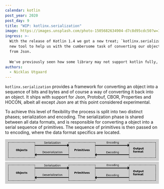 ```yaml
---
calendar: kotlin
post_year: 2020
post_day: 9
title: "WIP: kotlinx.serialization"
image: https://images.unsplash.com/photo-1505682634904-d7c8d95cdc50?w=1226&h=400&fit=crop&crop=edges
ingress: >-
  With the release of Kotlin 1.4 we got a new treat; `kotlinx.serialization`. A
  new tool to help us with the cumbersome task of converting our objects to and
  from Json. 

  We've previously seen how some library may not support kotlin fully, but this is obviously not the case with `kotlinx.serialization` as it is written in Kotlin and available on all Kotlin multiplatform targets.
authors:
  - Nicklas Utgaard
---
```

`kotlinx.serialization` provides a framework for converting an object into a sequence of bits and bytes and of course a way of converting it back into an object. It ships with support for Json, Protobuf, CBOR, Properties and HOCON, albeit all except Json are at this point considered experimental. 


To achieve this level of flexibility the process is split into two distinct phases; serialization and encoding. The serialization phase is shared between all data formats, and is responsible for converting a object into a serial sequence of primitives. The sequence of primitives is then passed on to encoding, where the data format specifics are located.

<p>
<img class="light-theme-image" src="https://github.com/nutgaard/gc-illu/raw/master/img/serialization-light.png" alt="The anatomy of the heap (eden, survivor, and tenured space)."/>
<img class="dark-theme-image" src="https://github.com/nutgaard/gc-illu/raw/master/img/serialization-dark.png" alt="The anatomy of the heap (eden, survivor, and tenured space)."/>
</p>

<pre style="display:none;">
Usikker på om dette er riktig vinkling

Serialization and deserialization is hard, and if used incorrectly you may have just inadvertently introduced a [sneaky bug](https://kotlin.christmas/2020/8) or even a [security flaw](https://www.cvedetails.com/product/42991/Fasterxml-Jackson-databind.html?vendor_id=15866) into your application. 

Java Classes require a custom KSerializer, written by hand.

Adapt Moshi, none of the flaws from gson or jackson, and still typesafe.
</pre>